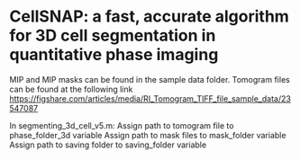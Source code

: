 # CellSNAP: a fast, accurate algorithm for 3D cell segmentation in quantitative phase imaging
MIP and MIP masks can be found in the sample data folder. Tomogram files can be found at the following link https://figshare.com/articles/media/RI_Tomogram_TIFF_file_sample_data/23547087

In segmenting_3d_cell_v5.m:
Assign path to tomogram file to phase_folder_3d variable
Assign path to mask files to mask_folder variable
Assign path to saving folder to saving_folder variable
